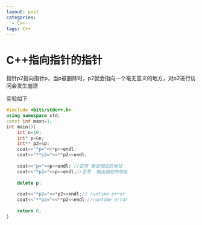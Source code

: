```yaml
---
layout: post
categories:
  - C++
tags: C++
---
```


# C++指向指针的指针

指针p2指向指针p，当p被删除时，p2就会指向一个毫无意义的地方，对p2进行访问会发生崩溃

实验如下

```c++
#include <bits/stdc++.h>
using namespace std;
const int maxn=1;
int main(){
	int n=10;
	int* p=&n;
	int** p2=&p;
	cout<<"*p="<<*p<<endl;
	cout<<"**p2="<<**p2<<endl;
	
	cout<<"p="<<p<<endl; //正常 输出相应的地址
	cout<<"*p2="<<p<<endl;//正常  输出相应的地址
	
	delete p;
	
	cout<<"*p2="<<*p2<<endl;// runtime error
	cout<<"**p2="<<**p2<<endl;//runtime error
	
	return 0;
} 
```

